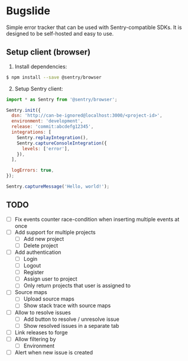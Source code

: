 # Bugslide

Simple error tracker that can be used with Sentry-compatible SDKs.
It is designed to be self-hosted and easy to use.

## Setup client (browser)

1. Install dependencies:

```bash
$ npm install --save @sentry/browser
```

2. Setup Sentry client:

```javascript
import * as Sentry from '@sentry/browser';

Sentry.init({
  dsn: 'http://can-be-ignored@localhost:3000/<project-id>',
  environment: 'development',
  release: 'commit:abcdefg12345',
  integrations: [
    Sentry.replayIntegration(),
    Sentry.captureConsoleIntegration({
      levels: ['error'],
    }),
  ],

  logErrors: true,
});

Sentry.captureMessage('Hello, world!');
```

## TODO

- [ ] Fix events counter race-condition when inserting multiple events at once
- [ ] Add support for multiple projects
  - [ ] Add new project
  - [ ] Delete project
- [ ] Add authentication
  - [ ] Login
  - [ ] Logout
  - [ ] Register
  - [ ] Assign user to project
  - [ ] Only return projects that user is assigned to
- [ ] Source maps
  - [ ] Upload source maps
  - [ ] Show stack trace with source maps
- [ ] Allow to resolve issues
  - [ ] Add button to resolve / unresolve issue
  - [ ] Show resolved issues in a separate tab
- [ ] Link releases to forge
- [ ] Allow filtering by
  - [ ] Environment
- [ ] Alert when new issue is created
